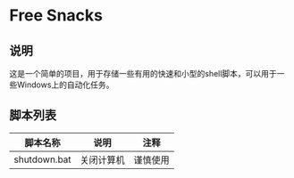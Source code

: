 # Free Snacks

## 说明

这是一个简单的项目，用于存储一些有用的快速和小型的shell脚本，可以用于一些Windows上的自动化任务。

## 脚本列表

| 脚本名称 | 说明 | 注释 |
| --- | --- | --- |
| shutdown.bat | 关闭计算机 | 谨慎使用 |
